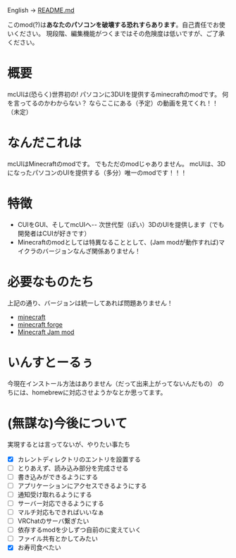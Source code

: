 English -> [README.md](https://github.com/Cj-bc/mcUI/blob/master/README.md)

このmod(?)は**あなたのパソコンを破壊する恐れすらあります**。自己責任でお使いください。
現段階、編集機能がつくまではその危険度は低いですが、ご了承ください。

# 概要

  mcUIは(恐らく)世界初の! パソコンに3DUIを提供するminecraftのmodです。
  何を言ってるのかわからない？
  ならここにある（予定）の動画を見てくれ！！（未定）


# なんだこれは

  mcUIはMinecraftのmodです。
  でもただのmodじゃありません。
  mcUIは、3DになったパソコンのUIを提供する（多分）唯一のmodです！！！

# 特徴

  * CUIをGUI、そしてmcUIへ-- 次世代型（ぽい）3DのUIを提供します（でも開発者はCUIが好きです）
  * Minecraftのmodとしては特異なることとして、(Jam modが動作すれば)マイクラのバージョンなんざ関係ありません！

# 必要なものたち

  上記の通り、バージョンは統一してあれば問題ありません！

  * [minecraft](https://minecraft.net)
  * [minecraft forge](https://files.minecraftforge.net)
  * [Minecraft Jam mod](https://github.com/arpruss/raspberryjammod)

# いんすとーるぅ

  今現在インストール方法はありません（だって出来上がってないんだもの）
  のちには、homebrewに対応させようかなとか思ってます。

# (無謀な)今後について

実現するとは言ってないが、やりたい事たち

-  [x] カレントディレクトリのエントリを設置する
-  [ ] とりあえず、読み込み部分を完成させる
-  [ ] 書き込みができるようにする
-  [ ] アプリケーションにアクセスできるようにする
-  [ ] 通知受け取れるようにする
-  [ ] サーバー対応できるようにする
-  [ ] マルチ対応もできればいいなぁ
-  [ ] VRChatのサーバ繋ぎたい
-  [ ] 依存するmodを少しずつ自前のに変えていく
-  [ ] ファイル共有とかしてみたい
-  [x] お寿司食べたい
